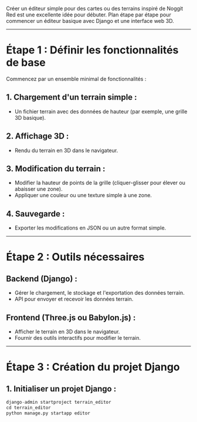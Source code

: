 Créer un éditeur simple pour des cartes ou des terrains inspiré de Noggit Red est une excellente idée pour débuter. 
Plan étape par étape pour commencer un éditeur basique avec Django et une interface web 3D.

---

# Étape 1 : Définir les fonctionnalités de base
Commencez par un ensemble minimal de fonctionnalités :
  ## 1. Chargement d'un terrain simple : 
  - Un fichier terrain avec des données de hauteur (par exemple, une grille 3D basique).
  ## 2. Affichage 3D : 
  - Rendu du terrain en 3D dans le navigateur.
  ## 3. Modification du terrain :
  - Modifier la hauteur de points de la grille (cliquer-glisser pour élever ou abaisser une zone).
  - Appliquer une couleur ou une texture simple à une zone.
  ## 4. Sauvegarde :
  - Exporter les modifications en JSON ou un autre format simple.

---

# Étape 2 : Outils nécessaires
  ## Backend (Django) :
  - Gérer le chargement, le stockage et l'exportation des données terrain.
  - API pour envoyer et recevoir les données terrain.
  ## Frontend (Three.js ou Babylon.js) :
  - Afficher le terrain en 3D dans le navigateur.
  - Fournir des outils interactifs pour modifier le terrain.

---

# Étape 3 : Création du projet Django
## 1. Initialiser un projet Django :

``` python
django-admin startproject terrain_editor
cd terrain_editor
python manage.py startapp editor
```

